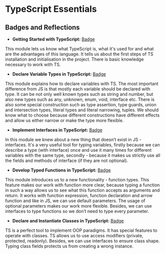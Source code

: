 # TypeScript Essentials
## Badges and Reflections

- **Getting Started with TypeScript:** [Badge](https://learn.microsoft.com/api/achievements/share/en-us/43772041/ZPFCS8P2?sharingId=6A0FA167937C07F0)

This module lets us know what TypeScript is, what it's used for and what are the advantages of this language. It tells us about the first steps of  TS installation and initialisation in the project. There is basic knowledge necessary to work with TS.

- **Declare Variable Types in TypeScript:** [Badge](https://learn.microsoft.com/api/achievements/share/en-us/43772041/9NSEPC8U?sharingId=6A0FA167937C07F0)

This module explains how to declare variables with TS. The most important difference from JS is that mostly each variable should be declared with type. It can be not only well known types such as string and number, but also new types such as any, unknown, enum, void, interface etc. There is also some special construction such as type assertion, type guards, union and intersection types, literal types and literal narrowing, tuples. We should know what to choose because different constructions have different effects and allow us either narrow or make the type more flexible. 

- **Implement Interfaces in TypeScript:** [Badge](https://learn.microsoft.com/api/achievements/share/en-us/43772041/N79J6N8F?sharingId=6A0FA167937C07F0)

In this module we knew about a new thing that doesn’t exist in JS - interfaces. It's a very useful tool for typing variables, firstly because we can describe a type (with interface) once and use it many times for different variables with the same type, secondly - because it makes us strictly use all the fields and methods of interface (if they are not optional). 

- **Develop Typed Functions in TypeScript:** [Badge](https://learn.microsoft.com/api/achievements/share/en-us/43772041/3XL49EFH?sharingId=6A0FA167937C07F0)

This module introduces us to a new functionality - function types. This feature makes our work with function more clear, because typing a function in such a way allows us to see what this function accepts as arguments and return. It works with function expression, function declaration and arrow function and like in JS, we can use default parameters. The usage of optional parameters makes our work more flexible. Besides, we can use interfaces to type functions so we don’t need to type every parameter. 

- **Declare and Instantiate Classes in TypeScript:** [Badge](https://learn.microsoft.com/api/achievements/share/en-us/43772041/FZULBG5X?sharingId=6A0FA167937C07F0)

TS is a perfect tool to implement OOP paradigms. It has special features to operate with classes. TS allows us to use access modifiers (private, protected, readonly). Besides, we can use interfaces to ensure class shape. Typing class fields protects us from creating a wrong instance. 

